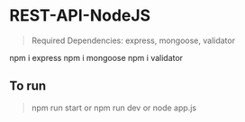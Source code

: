 ﻿# REST-API-NodeJS


> Required  Dependencies: express, mongoose, validator

npm i express
npm i mongoose
npm i validator

## To run

>  npm run start
or
>  npm run dev
or
>  node app.js

